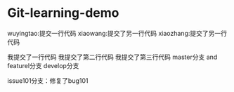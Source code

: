 # Git-learning-demo


wuyingtao:提交一行代码
xiaowang:提交了另一行代码
xiaozhang:提交了另一行代码

我提交了一行代码
我提交了第二行代码
我提交了第三行代码 master分支 and featurel分支 develop分支

issue101分支：修复了bug101
